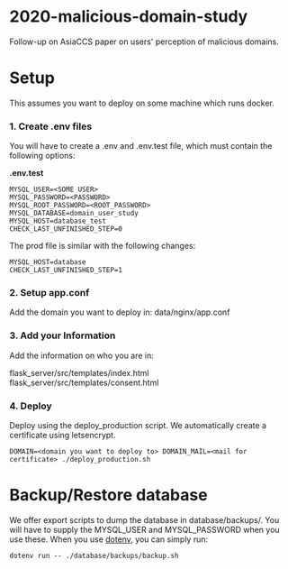 # 2020-malicious-domain-study

Follow-up on AsiaCCS paper on users' perception of malicious domains.

# Setup

This assumes you want to deploy on some machine which runs docker.

### 1. Create .env files

You will have to create a .env and .env.test file, which must contain the following options:

**.env.test**
```
MYSQL_USER=<SOME USER>
MYSQL_PASSWORD=<PASSWORD>
MYSQL_ROOT_PASSWORD=<ROOT_PASSWORD>
MYSQL_DATABASE=domain_user_study
MYSQL_HOST=database_test
CHECK_LAST_UNFINISHED_STEP=0
```

The prod file is similar with the following changes:

```
MYSQL_HOST=database
CHECK_LAST_UNFINISHED_STEP=1
```

### 2. Setup app.conf
Add the domain you want to deploy in:
data/nginx/app.conf

### 3. Add your Information
Add the information on who you are in:

flask_server/src/templates/index.html
flask_server/src/templates/consent.html

### 4. Deploy
Deploy using the deploy_production script.
We automatically create a certificate using letsencrypt.

```
DOMAIN=<domain you want to deploy to> DOMAIN_MAIL=<mail for certificate> ./deploy_production.sh
```

# Backup/Restore database

We offer export scripts to dump the database in database/backups/.
You will have to supply the MYSQL_USER and MYSQL_PASSWORD when you use these.
When you use [dotenv](https://pypi.org/project/python-dotenv/), you can simply run:

```
dotenv run -- ./database/backups/backup.sh
```
